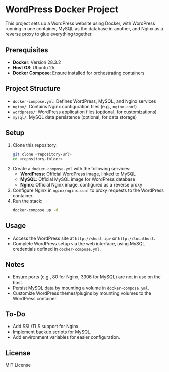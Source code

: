 # WordPress Docker Project
This project sets up a WordPress website using Docker, with WordPress running in one container, MySQL as the database in another, and Nginx as a reverse proxy to glue everything together.

## Prerequisites
- **Docker**: Version 28.3.2
- **Host OS**: Ubuntu 25
- **Docker Compose**: Ensure installed for orchestrating containers

## Project Structure
- `docker-compose.yml`: Defines WordPress, MySQL, and Nginx services
- `nginx/`: Contains Nginx configuration files (e.g., `nginx.conf`)
- `wordpress/`: WordPress application files (optional, for customizations)
- `mysql/`: MySQL data persistence (optional, for data storage)

## Setup
1. Clone this repository:
   ```bash
   git clone <repository-url>
   cd <repository-folder>
   ```
2. Create a `docker-compose.yml` with the following services:
   - **WordPress**: Official WordPress image, linked to MySQL
   - **MySQL**: Official MySQL image for WordPress database
   - **Nginx**: Official Nginx image, configured as a reverse proxy
3. Configure Nginx in `nginx/nginx.conf` to proxy requests to the WordPress container.
4. Run the stack:
   ```bash
   docker-compose up -d
   ```

## Usage
- Access the WordPress site at `http://<host-ip>` or `http://localhost`.
- Complete WordPress setup via the web interface, using MySQL credentials defined in `docker-compose.yml`.

## Notes
- Ensure ports (e.g., 80 for Nginx, 3306 for MySQL) are not in use on the host.
- Persist MySQL data by mounting a volume in `docker-compose.yml`.
- Customize WordPress themes/plugins by mounting volumes to the WordPress container.

## To-Do
- Add SSL/TLS support for Nginx.
- Implement backup scripts for MySQL.
- Add environment variables for easier configuration.

## License
MIT License